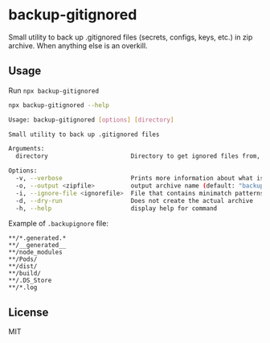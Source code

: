 # backup-gitignored

Small utility to back up .gitignored files (secrets, configs, keys, etc.) in zip archive. When anything else is an overkill.

## Usage

Run `npx backup-gitignored`

```bash
npx backup-gitignored --help

Usage: backup-gitignored [options] [directory]

Small utility to back up .gitignored files

Arguments:
  directory                       Directory to get ignored files from, defaults to process.cwd()

Options:
  -v, --verbose                   Prints more information about what is being archived and where
  -o, --output <zipfile>          output archive name (default: "backup-ignored.zip")
  -i, --ignore-file <ignorefile>  File that contains minimatch patterns for files that should be ignored and not included in the backup. Put things like node_modules/ and dist/ here (default: ".backupignore")
  -d, --dry-run                   Does not create the actual archive
  -h, --help                      display help for command
```

Example of `.backupignore` file:

```
**/*.generated.*
**/__generated__
**/node_modules
**/Pods/
**/dist/
**/build/
**/.DS_Store
**/*.log
```

## License

MIT
